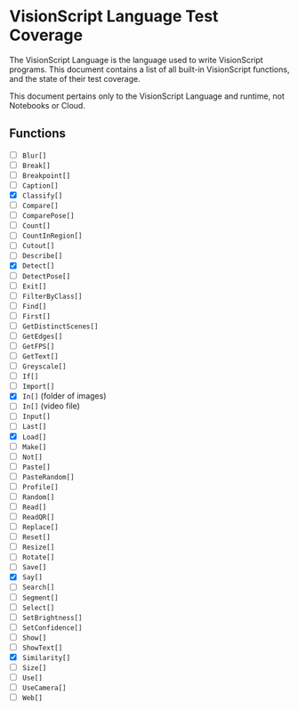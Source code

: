 # VisionScript Language Test Coverage

The VisionScript Language is the language used to write VisionScript programs. This document contains a list of all built-in VisionScript functions, and the state of their test coverage.

This document pertains only to the VisionScript Language and runtime, not Notebooks or Cloud.

## Functions

- [ ] `Blur[]`
- [ ] `Break[]`
- [ ] `Breakpoint[]`
- [ ] `Caption[]`
- [X] `Classify[]`
- [ ] `Compare[]`
- [ ] `ComparePose[]`
- [ ] `Count[]`
- [ ] `CountInRegion[]`
- [ ] `Cutout[]`
- [ ] `Describe[]`
- [X] `Detect[]`
- [ ] `DetectPose[]`
- [ ] `Exit[]`
- [ ] `FilterByClass[]`
- [ ] `Find[]`
- [ ] `First[]`
- [ ] `GetDistinctScenes[]`
- [ ] `GetEdges[]`
- [ ] `GetFPS[]`
- [ ] `GetText[]`
- [ ] `Greyscale[]`
- [ ] `If[]`
- [ ] `Import[]`
- [X] `In[]` (folder of images)
- [ ] `In[]` (video file)
- [ ] `Input[]`
- [ ] `Last[]`
- [X] `Load[]`
- [ ] `Make[]`
- [ ] `Not[]`
- [ ] `Paste[]`
- [ ] `PasteRandom[]`
- [ ] `Profile[]`
- [ ] `Random[]`
- [ ] `Read[]`
- [ ] `ReadQR[]`
- [ ] `Replace[]`
- [ ] `Reset[]`
- [ ] `Resize[]`
- [ ] `Rotate[]`
- [ ] `Save[]`
- [X] `Say[]`
- [ ] `Search[]`
- [ ] `Segment[]`
- [ ] `Select[]`
- [ ] `SetBrightness[]`
- [ ] `SetConfidence[]`
- [ ] `Show[]`
- [ ] `ShowText[]`
- [X] `Similarity[]`
- [ ] `Size[]`
- [ ] `Use[]`
- [ ] `UseCamera[]`
- [ ] `Web[]`